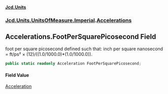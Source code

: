 #### [Jcd.Units](index.md 'index')
### [Jcd.Units.UnitsOfMeasure.Imperial](Jcd.Units.UnitsOfMeasure.Imperial.md 'Jcd.Units.UnitsOfMeasure.Imperial').[Accelerations](Accelerations.md 'Jcd.Units.UnitsOfMeasure.Imperial.Accelerations')

## Accelerations.FootPerSquarePicosecond Field

foot per square picosecond defined such that: inch per square nanosecond = ft/ps² × (12)/((1.0/1000.0)*(1.0/1000.0)).

```csharp
public static readonly Acceleration FootPerSquarePicosecond;
```

#### Field Value
[Acceleration](Acceleration.md 'Jcd.Units.UnitTypes.Acceleration')